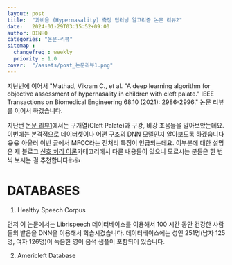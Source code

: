 ```yaml
---
layout: post
title:  "과비음 (Hypernasality) 측정 딥러닝 알고리즘 논문 리뷰2"
date:   2024-01-29T03:15:52+09:00
author: DINHO
categories: "논문-리뷰"
sitemap :
  changefreq : weekly
  priority : 1.0
cover:  "/assets/post_논문리뷰1.png"
---
```


지난번에 이어서 "Mathad, Vikram C., et al. "A deep learning algorithm for objective assessment of hypernasality in children with cleft palate." IEEE Transactions on Biomedical Engineering 68.10 (2021): 2986-2996." 논문 리뷰를 이어서 하겠습니다. 

지난번 [논문 리뷰1](https://dinhoitt.github.io/%EB%85%BC%EB%AC%B8-%EB%A6%AC%EB%B7%B0/2024/01/17/%EA%B3%BC%EB%B9%84%EC%9D%8C-(Hypernasality)-%EC%A7%84%EB%8B%A8-%EB%94%A5%EB%9F%AC%EB%8B%9D-%EC%95%8C%EA%B3%A0%EB%A6%AC%EC%A6%98-%EB%85%BC%EB%AC%B8-%EB%A6%AC%EB%B7%B0-copy.html)에서는 구개열(Cleft Palate)과 구강, 비강 조음들을 알아보았는데요. 이번에는 본격적으로 데이터셋이나 어떤 구조의 DNN 모델인지 알아보도록 하겠습니다😀😀 아울러 이번 글에서 MFCC라는 전처리 특징이 언급되는데요. 이부분에 대한 설명은 제 블로그 [신호 처리 이론]()카테고리에서 다룬 내용들이 있으니 모르시는 분들은 한 번씩 보시는 걸 추천합니다👍👍

# DATABASES

1. Healthy Speech Corpus

 먼저 이 논문에서는 Librispeech 데이터베이스를 이용해서 100 시간 동안 건강한 사람들의 발음을 DNN을 이용해서 학습시켰습니다. 데이터베이스에는 성인 251명(남자 125명, 여자 126명)이 녹음한 영어 음석 샘플이 포함되어 있습니다.

2. Americleft Database
 
 
